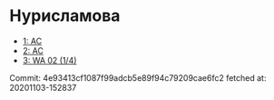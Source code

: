 # Нурисламова
- [1: AC](1.md)
- [2: AC](2.md)
- [3: WA 02 (1/4)](3.md)

Commit: 4e93413cf1087f99adcb5e89f94c79209cae6fc2
 fetched at: 20201103-152837
